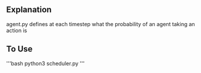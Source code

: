 ##  Explanation
agent.py defines at each timestep what the probability of an agent taking an action is

##  To Use
'''bash
python3 scheduler.py
'''